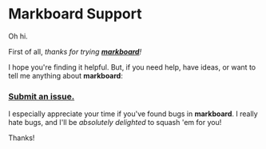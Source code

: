 # Markboard Support

Oh hi.

First of all, *thanks for trying [**markboard**](https://www.markboard.dev)!*

I hope you're finding it helpful. But, if you need help, have ideas, or want to tell me anything about **markboard**:

### [Submit an issue.](https://github.com/svidgen/markboard-support/issues)

I especially appreciate your time if you've found bugs in **markboard**. I really hate bugs, and I'll be *absolutely delighted* to squash 'em for you!

Thanks!
